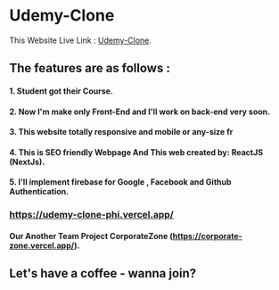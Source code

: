 # Udemy-Clone

This Website Live Link :  [Udemy-Clone](https://udemy-clone-phi.vercel.app/).

## The features are as follows : 

#### 1. Student got their Course.
#### 2. Now I'm make only Front-End and I'll work on back-end very soon.
#### 3. This website totally responsive and mobile or any-size fr
#### 4. This is SEO friendly Webpage And This web created by: ReactJS (NextJs).
#### 5. I'll implement firebase for Google , Facebook and Github Authentication.


### https://udemy-clone-phi.vercel.app/

#### Our Another Team Project CorporateZone (https://corporate-zone.vercel.app/).

## Let's have a coffee - wanna join?

